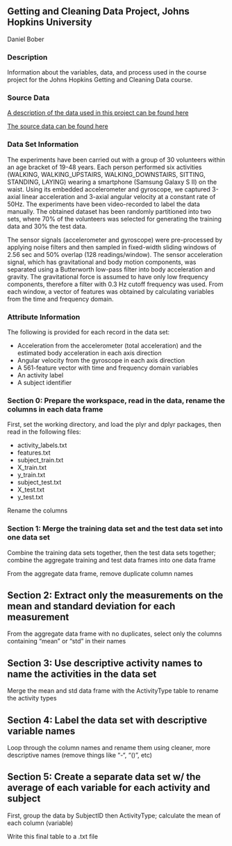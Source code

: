 ## Getting and Cleaning Data Project, Johns Hopkins University

Daniel Bober

### Description
Information about the variables, data, and process used in the course project for the Johns Hopkins Getting and Cleaning Data course.

### Source Data
[A description of the data used in this project can be found here](http://archive.ics.uci.edu/ml/datasets/Human+Activity+Recognition+Using+Smartphones#)

[The source data can be found here](https://d396qusza40orc.cloudfront.net/getdata%2Fprojectfiles%2FUCI%20HAR%20Dataset.zip)

### Data Set Information
The experiments have been carried out with a group of 30 volunteers within an age bracket of 19-48 years. Each person performed six activities (WALKING, WALKING_UPSTAIRS, WALKING_DOWNSTAIRS, SITTING, STANDING, LAYING) wearing a smartphone (Samsung Galaxy S II) on the waist. Using its embedded accelerometer and gyroscope, we captured 3-axial linear acceleration and 3-axial angular velocity at a constant rate of 50Hz. The experiments have been video-recorded to label the data manually. The obtained dataset has been randomly partitioned into two sets, where 70% of the volunteers was selected for generating the training data and 30% the test data. 

The sensor signals (accelerometer and gyroscope) were pre-processed by applying noise filters and then sampled in fixed-width sliding windows of 2.56 sec and 50% overlap (128 readings/window). The sensor acceleration signal, which has gravitational and body motion components, was separated using a Butterworth low-pass filter into body acceleration and gravity. The gravitational force is assumed to have only low frequency components, therefore a filter with 0.3 Hz cutoff frequency was used. From each window, a vector of features was obtained by calculating variables from the time and frequency domain.

### Attribute Information
The following is provided for each record in the data set: 
- Acceleration from the accelerometer (total acceleration) and the estimated body acceleration in each axis direction
- Angular velocity from the gyroscope in each axis direction
- A 561-feature vector with time and frequency domain variables
- An activity label
- A subject identifier

### Section 0: Prepare the workspace, read in the data, rename the columns in each data frame
First, set the working directory, and load the plyr and dplyr packages, then read in the following files:
- activity_labels.txt
- features.txt
- subject_train.txt
- X_train.txt
- y_train.txt
- subject_test.txt
- X_test.txt
- y_test.txt

Rename the columns

### Section 1: Merge the training data set and the test data set into one data set
Combine the training data sets together, then the test data sets together; combine the aggregate training and test data frames into one data frame

From the aggregate data frame, remove duplicate column names

## Section 2: Extract only the measurements on the mean and standard deviation for each measurement
From the aggregate data frame with no duplicates, select only the columns containing “mean” or “std” in their names

## Section 3: Use descriptive activity names to name the activities in the data set
Merge the mean and std data frame with the ActivityType table to rename the activity types

## Section 4: Label the data set with descriptive variable names
Loop through the column names and rename them using cleaner, more descriptive names (remove things like “-“, “()”, etc)

## Section 5: Create a separate data set w/ the average of each variable for each activity and subject
First, group the data by SubjectID then ActivityType; calculate the mean of each column (variable)

Write this final table to a .txt file